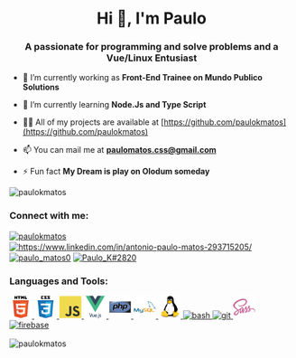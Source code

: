 <h1 align="center">Hi 👋, I'm Paulo</h1>
<h3 align="center">A passionate for programming and solve problems and a Vue/Linux Entusiast</h3>

- 🔎 I’m currently working as **Front-End Trainee on Mundo Publico Solutions**

- 📖 I’m currently learning **Node.Js and Type Script**

- 👨‍💻 All of my projects are available at [https://github.com/paulokmatos](https://github.com/paulokmatos)

- 📫 You can mail me at **paulomatos.css@gmail.com**

- ⚡ Fun fact **My Dream is play on Olodum someday**

<p align="left"> <img src="https://komarev.com/ghpvc/?username=paulokmatos&label=Profile%20views&color=0e75b6&style=flat" alt="paulokmatos" /> </p>

<h3 align="left">Connect with me:</h3>
<p align="left">
<a href="https://codepen.io/paulokmatos" target="blank"><img align="center" src="https://raw.githubusercontent.com/rahuldkjain/github-profile-readme-generator/master/src/images/icons/Social/codepen.svg" alt="paulokmatos" height="30" width="40" /></a>
<a href="https://linkedin.com/in/https://www.linkedin.com/in/antonio-paulo-matos-293715205/" target="blank"><img align="center" src="https://raw.githubusercontent.com/rahuldkjain/github-profile-readme-generator/master/src/images/icons/Social/linked-in-alt.svg" alt="https://www.linkedin.com/in/antonio-paulo-matos-293715205/" height="30" width="40" /></a>
<a href="https://instagram.com/paulo_matos0" target="blank"><img align="center" src="https://raw.githubusercontent.com/rahuldkjain/github-profile-readme-generator/master/src/images/icons/Social/instagram.svg" alt="paulo_matos0" height="30" width="40" /></a>
<a href="https://discord.gg/Paulo_K#2820" target="blank"><img align="center" src="https://raw.githubusercontent.com/rahuldkjain/github-profile-readme-generator/master/src/images/icons/Social/discord.svg" alt="Paulo_K#2820" height="30" width="40" /></a>
</p>

<h3 align="left">Languages and Tools:</h3>
<p align="left">  
<a href="https://www.w3.org/html/" target="_blank"> <img src="https://raw.githubusercontent.com/devicons/devicon/master/icons/html5/html5-original-wordmark.svg" alt="html5" width="40" height="40"/> </a> 
<a href="https://www.w3schools.com/css/" target="_blank"> <img src="https://raw.githubusercontent.com/devicons/devicon/master/icons/css3/css3-original-wordmark.svg" alt="css3" width="40" height="40"/> </a>
<a href="https://developer.mozilla.org/en-US/docs/Web/JavaScript" target="_blank"> <img src="https://raw.githubusercontent.com/devicons/devicon/master/icons/javascript/javascript-original.svg" alt="javascript" width="40" height="40"/> </a> 
<a href="https://vuejs.org/" target="_blank"> <img src="https://raw.githubusercontent.com/devicons/devicon/master/icons/vuejs/vuejs-original-wordmark.svg" alt="vuejs" width="40" height="40"/> </a> 
<a href="https://www.php.net" target="_blank"> <img src="https://raw.githubusercontent.com/devicons/devicon/master/icons/php/php-original.svg" alt="php" width="40" height="40"/> </a> 
<a href="https://www.mysql.com/" target="_blank"> <img src="https://raw.githubusercontent.com/devicons/devicon/master/icons/mysql/mysql-original-wordmark.svg" alt="mysql" width="40" height="40"/> </a>
<a href="https://www.linux.org/" target="_blank"> <img src="https://raw.githubusercontent.com/devicons/devicon/master/icons/linux/linux-original.svg" alt="linux" width="40" height="40"/> </a> 
<a href="https://www.gnu.org/software/bash/" target="_blank"> <img src="https://www.vectorlogo.zone/logos/gnu_bash/gnu_bash-icon.svg" alt="bash" width="40" height="40"/> </a>
<a href="https://git-scm.com/" target="_blank"> <img src="https://www.vectorlogo.zone/logos/git-scm/git-scm-icon.svg" alt="git" width="40" height="40"/> </a>
<a href="https://sass-lang.com" target="_blank"> <img src="https://raw.githubusercontent.com/devicons/devicon/master/icons/sass/sass-original.svg" alt="sass" width="40" height="40"/> </a> 
<a href="https://firebase.google.com/" target="_blank"> <img src="https://www.vectorlogo.zone/logos/firebase/firebase-icon.svg" alt="firebase" width="40" height="40"/> </a>
</p>

<p><img align="center" src="https://github-readme-stats.vercel.app/api/top-langs?username=paulokmatos&show_icons=true&theme=dark&title_color=e7cc23&locale=pt-br&layout=compact" alt="paulokmatos" /></p>
